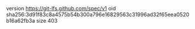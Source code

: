 version https://git-lfs.github.com/spec/v1
oid sha256:3d91f83c8a4575b54b300a796e16829563c31996ad32f65eea0520b16a62fb3a
size 403

